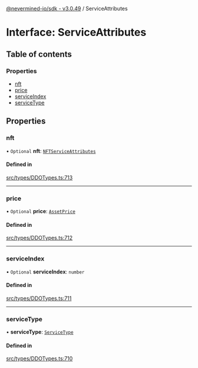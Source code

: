 [@nevermined-io/sdk - v3.0.49](../code-reference.md) / ServiceAttributes

# Interface: ServiceAttributes

## Table of contents

### Properties

- [nft](ServiceAttributes.md#nft)
- [price](ServiceAttributes.md#price)
- [serviceIndex](ServiceAttributes.md#serviceindex)
- [serviceType](ServiceAttributes.md#servicetype)

## Properties

### nft

• `Optional` **nft**: [`NFTServiceAttributes`](../classes/NFTServiceAttributes.md)

#### Defined in

[src/types/DDOTypes.ts:713](https://github.com/nevermined-io/sdk-js/blob/46581d70d770c789e0a8545806449cccf988f6aa/src/types/DDOTypes.ts#L713)

---

### price

• `Optional` **price**: [`AssetPrice`](../classes/AssetPrice.md)

#### Defined in

[src/types/DDOTypes.ts:712](https://github.com/nevermined-io/sdk-js/blob/46581d70d770c789e0a8545806449cccf988f6aa/src/types/DDOTypes.ts#L712)

---

### serviceIndex

• `Optional` **serviceIndex**: `number`

#### Defined in

[src/types/DDOTypes.ts:711](https://github.com/nevermined-io/sdk-js/blob/46581d70d770c789e0a8545806449cccf988f6aa/src/types/DDOTypes.ts#L711)

---

### serviceType

• **serviceType**: [`ServiceType`](../code-reference.md#servicetype)

#### Defined in

[src/types/DDOTypes.ts:710](https://github.com/nevermined-io/sdk-js/blob/46581d70d770c789e0a8545806449cccf988f6aa/src/types/DDOTypes.ts#L710)
